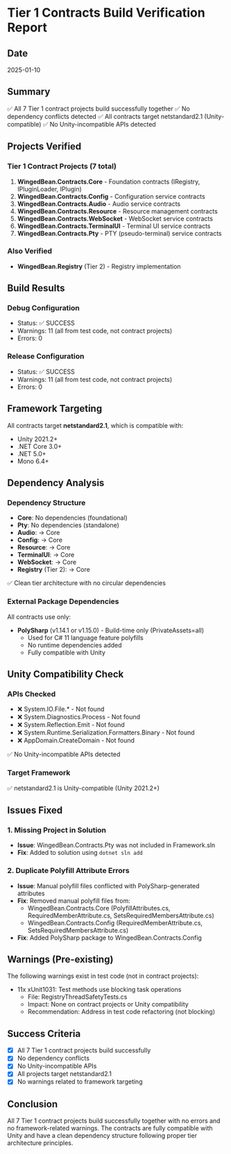 # Tier 1 Contracts Build Verification Report

## Date
2025-01-10

## Summary
✅ All 7 Tier 1 contract projects build successfully together
✅ No dependency conflicts detected
✅ All contracts target netstandard2.1 (Unity-compatible)
✅ No Unity-incompatible APIs detected

## Projects Verified

### Tier 1 Contract Projects (7 total)
1. **WingedBean.Contracts.Core** - Foundation contracts (IRegistry, IPluginLoader, IPlugin)
2. **WingedBean.Contracts.Config** - Configuration service contracts
3. **WingedBean.Contracts.Audio** - Audio service contracts
4. **WingedBean.Contracts.Resource** - Resource management contracts
5. **WingedBean.Contracts.WebSocket** - WebSocket service contracts
6. **WingedBean.Contracts.TerminalUI** - Terminal UI service contracts
7. **WingedBean.Contracts.Pty** - PTY (pseudo-terminal) service contracts

### Also Verified
- **WingedBean.Registry** (Tier 2) - Registry implementation

## Build Results

### Debug Configuration
- Status: ✅ SUCCESS
- Warnings: 11 (all from test code, not contract projects)
- Errors: 0

### Release Configuration
- Status: ✅ SUCCESS
- Warnings: 11 (all from test code, not contract projects)
- Errors: 0

## Framework Targeting

All contracts target **netstandard2.1**, which is compatible with:
- Unity 2021.2+
- .NET Core 3.0+
- .NET 5.0+
- Mono 6.4+

## Dependency Analysis

### Dependency Structure
- **Core**: No dependencies (foundational)
- **Pty**: No dependencies (standalone)
- **Audio**: → Core
- **Config**: → Core
- **Resource**: → Core
- **TerminalUI**: → Core
- **WebSocket**: → Core
- **Registry** (Tier 2): → Core

✅ Clean tier architecture with no circular dependencies

### External Package Dependencies
All contracts use only:
- **PolySharp** (v1.14.1 or v1.15.0) - Build-time only (PrivateAssets=all)
  - Used for C# 11 language feature polyfills
  - No runtime dependencies added
  - Fully compatible with Unity

## Unity Compatibility Check

### APIs Checked
- ❌ System.IO.File.* - Not found
- ❌ System.Diagnostics.Process - Not found
- ❌ System.Reflection.Emit - Not found
- ❌ System.Runtime.Serialization.Formatters.Binary - Not found
- ❌ AppDomain.CreateDomain - Not found

✅ No Unity-incompatible APIs detected

### Target Framework
✅ netstandard2.1 is Unity-compatible (Unity 2021.2+)

## Issues Fixed

### 1. Missing Project in Solution
- **Issue**: WingedBean.Contracts.Pty was not included in Framework.sln
- **Fix**: Added to solution using `dotnet sln add`

### 2. Duplicate Polyfill Attribute Errors
- **Issue**: Manual polyfill files conflicted with PolySharp-generated attributes
- **Fix**: Removed manual polyfill files from:
  - WingedBean.Contracts.Core (PolyfillAttributes.cs, RequiredMemberAttribute.cs, SetsRequiredMembersAttribute.cs)
  - WingedBean.Contracts.Config (RequiredMemberAttribute.cs, SetsRequiredMembersAttribute.cs)
- **Fix**: Added PolySharp package to WingedBean.Contracts.Config

## Warnings (Pre-existing)

The following warnings exist in test code (not in contract projects):
- 11x xUnit1031: Test methods use blocking task operations
  - File: RegistryThreadSafetyTests.cs
  - Impact: None on contract projects or Unity compatibility
  - Recommendation: Address in test code refactoring (not blocking)

## Success Criteria

- [x] All 7 Tier 1 contract projects build successfully
- [x] No dependency conflicts
- [x] No Unity-incompatible APIs
- [x] All projects target netstandard2.1
- [x] No warnings related to framework targeting

## Conclusion

All 7 Tier 1 contract projects build successfully together with no errors and no framework-related warnings. The contracts are fully compatible with Unity and have a clean dependency structure following proper tier architecture principles.
